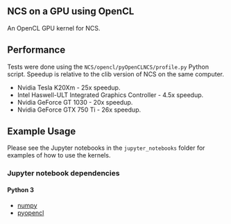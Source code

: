 ## NCS on a GPU using OpenCL ##

An OpenCL GPU kernel for NCS.

## Performance ##

Tests were done using the `NCS/opencl/pyOpenCLNCS/profile.py` Python script.
Speedup is relative to the clib version of NCS on the same computer.

* Nvidia Tesla K20Xm - 25x speedup.
* Intel Haswell-ULT Integrated Graphics Controller - 4.5x speedup.
* Nvidia GeForce GT 1030 - 20x speedup.
* Nvidia GeForce GTX 750 Ti - 26x speedup.

## Example Usage ##

Please see the Jupyter notebooks in the `jupyter_notebooks` folder for
examples of how to use the kernels.

### Jupyter notebook dependencies ###

#### Python 3 ####

* [numpy](http://www.numpy.org/)
* [pyopencl](https://documen.tician.de/pyopencl/)
